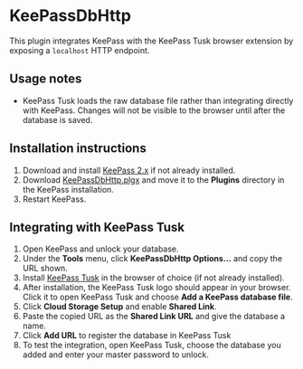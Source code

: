 # KeePassDbHttp

This plugin integrates KeePass with the KeePass Tusk browser extension by exposing a `localhost` HTTP endpoint.

## Usage notes

- KeePass Tusk loads the raw database file rather than integrating directly with KeePass.
  Changes will not be visible to the browser until after the database is saved.

## Installation instructions

1. Download and install [KeePass 2.x](https://keepass.info/download.html) if not already installed.
2. Download [KeePassDbHttp.plgx](https://github.com/henryptung/KeePassDbHttp/releases) and move it to the **Plugins** directory in the KeePass installation.
3. Restart KeePass.

## Integrating with KeePass Tusk

1. Open KeePass and unlock your database.
2. Under the **Tools** menu, click **KeePassDbHttp Options...** and copy the URL shown.
3. Install [KeePass Tusk](https://subdavis.com/Tusk/) in the browser of choice (if not already installed).
4. After installation, the KeePass Tusk logo should appear in your browser.
   Click it to open KeePass Tusk and choose **Add a KeePass database file**.
5. Click **Cloud Storage Setup** and enable **Shared Link**.
6. Paste the copied URL as the **Shared Link URL** and give the database a name.
7. Click **Add URL** to register the database in KeePass Tusk
8. To test the integration, open KeePass Tusk, choose the database you added and enter your master password to unlock.
